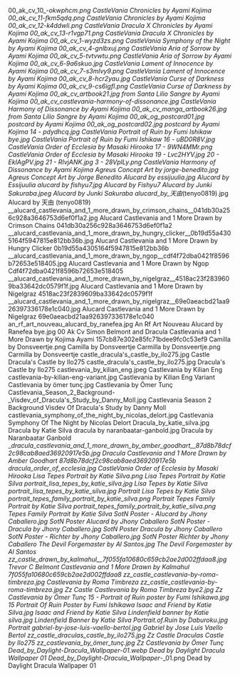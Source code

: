 00_ak_cv_10_-_okwphcm.png CastleVania Chronicles by Ayami Kojima
00_ak_cv_11_-_fkm5qdq.png CastleVania Chronicles by Ayami Kojima
00_ak_cv_12_-_k4ddwli.png CastleVania Dracula X Chronicles by Ayami Kojima
00_ak_cv_13_-_r1vgp71.png CastleVania Dracula X Chronicles by Ayami Kojima
00_ak_cv_1_-_wyzd3zs.png CastleVania Symphony of the Night by Ayami Kojima
00_ak_cv_4_-_gnlbxuj.png CastleVania Aria of Sorrow by Ayami Kojima
00_ak_cv_5_-_tvtvwtu.png CastleVania Aria of Sorrow by Ayami Kojima
00_ak_cv_6_-_9a6skuo.jpg CastleVania Lament of Innocence by Ayami Kojima
00_ak_cv_7_-_s3mlvy9.png CastleVania Lament of Innocence by Ayami Kojima
00_ak_cv_8_-_hcr2yau.jpg CastleVania Curse of Darkness by Ayami Kojima
00_ak_cv_9_-_cs6igfl.png CastleVania Curse of Darkness by Ayami Kojima
00_ak_cv_artbook21.jpg from Santa Lilio Sangre by Ayami Kojima
00_ak_cv_castlevania-harmony-of-dissonance.jpg CastleVania Harmony of Dissonance by Ayami Kojima
00_ak_cv_manga_artbook26.jpg from Santa Lilio Sangre by Ayami Kojima
00_ak_og_postcard01.jpg postcard by Ayami Kojima
00_ak_og_postcard02.jpg postcard by Ayami Kojima
14 - pdydhcq.jpg CastleVania Portrait of Ruin by Fumi Ishikaw
bye.jpg CastleVania Portrait of Ruin by Fumi Ishikaw
16 - uBD0R8V.jpg CastleVania Order of Ecclesia by Masaki Hirooka
17 - 9WN4MMr.png CastleVania Order of Ecclesia by Masaki Hirooka
19 - Lvc2HYV.jpg
20 - EkIAgPV.jpg
21 - RIvjANK.jpg
3 - 28VplLy.png CastleVania Harmony of Dissonance by Ayami Kojima
Agreus Concept Art by jorge-benedito.jpg Agreus Concept Art by Jorge Benedito
Alucard by essijuulia.jpg Alucard by Essijuulia
alucard by fishyu7.jpg Alucard by Fishyu7
Alucard by Junki Sakuraba.jpeg Alucard by Junki Sakuraba
alucard_by_天由_(tenyo0819).jpg Alucard by 天由 (tenyo0819)
__alucard_castlevania_and_1_more_drawn_by_crimson_chains__041db30a256c928a3646753d6ef0f1a2.jpg   Alucard Castlevania and 1 More Drawn by Crimson Chains  041db30a256c928a3646753d6ef0f1a2
__alucard_castlevania_and_1_more_drawn_by_hungry_clicker__0b19d55a4305164f5947815e812bb36b.jpg   Alucard Castlevania and 1 More Drawn by Hungry Clicker  0b19d55a4305164f5947815e812bb36b
__alucard_castlevania_and_1_more_drawn_by_ngop__cdf4f72dba0421f8596b72653e518405.jpg   Alucard Castlevania and 1 More Drawn by Ngop  Cdf4f72dba0421f8596b72653e518405
__alucard_castlevania_and_1_more_drawn_by_nigelgraz__4518ac23f2839609ba33642dc0579f1f.jpg   Alucard Castlevania and 1 More Drawn by Nigelgraz  4518ac23f2839609ba33642dc0579f1f
__alucard_castlevania_and_1_more_drawn_by_nigelgraz__69e0aeacbd21aa926397336178e1c040.jpg   Alucard Castlevania and 1 More Drawn by Nigelgraz  69e0aeacbd21aa926397336178e1c040
an_rf_art_nouveau_alucard_by_ranefea.jpg An Rf Art Nouveau Alucard by Ranefea
bye.jpg 00 Ak Cv Simon Belmont and Dracula Castlevania and 1 More Drawn by Kojima Ayami  157cb87e302e85fc71bdee9fc0c53ef9
Camilla by Donsveertje.png Camilla by Donsveertje
Carmilla by Donsveertje.png Carmilla by Donsveertje
castle_dracula's_castle_by_ilo275.jpg Castle Dracula's Castle by Ilo275
castle_dracula's_castle_by_ilo275.jpg Dracula's Castle by Ilo275
castlevania_by_kilian_eng.jpeg Castlevania by Kilian Eng
castlevania-by-kilian-eng-variant.jpg Castlevania by Kilian Eng Variant
Castlevania by ömer tunç.jpg Castlevania by Ömer Tunç
Castlevania_Season_2_Background-_Visdev_of_Dracula's_Study_by_Danny_Moll.jpg Castlevania Season 2 Background  Visdev Of Dracula's Study by Danny Moll
castlevania_symphony_of_the_night_by_nicolas_delort.jpg Castlevania Symphony Of The Night by Nicolas Delort
Dracula_by_katie_silva.jpg Dracula by Katie Silva
dracula by naranbaatar-ganbold.jpg Dracula by Naranbaatar Ganbold
__dracula_castlevania_and_1_more_drawn_by_amber_goodhart__87d8b78dcf2c98cab8aed36920917e5b.jpg   Dracula Castlevania and 1 More Drawn by Amber Goodhart  87d8b78dcf2c98cab8aed36920917e5b
dracula_order_of_ecclesia.jpg CastleVania Order of Ecclesia by Masaki Hirooka
Lisa Tepes Portrait by Katie Silva.png Lisa Tepes Portrait by Katie Silva
portrait_lisa_tepes_by_katie_silva.jpg Lisa Tepes by Katie Silva
portrait_lisa_tepes_by_katie_silva.jpg Portrait Lisa Tepes by Katie Silva
portrait_tepes_family_portrait_by_katie_silva.png Portrait Tepes Family Portrait by Katie Silva
portrait_tepes_family_portrait_by_katie_silva.png Tepes Family Portrait by Katie Silva
SotN Poster - Alucard by Jhony Caballero.jpg SotN Poster   Alucard by Jhony Caballero
SotN Poster - Dracula by Jhony Caballero.jpg SotN Poster   Dracula by Jhony Caballero
SotN Poster - Richter by Jhony Caballero.jpg SotN Poster   Richter by Jhony Caballero
The Devil Forgemaster by Al Santos.jpg The Devil Forgemaster by Al Santos
zz_castle_drawn_by_kalmahul__7f055fa10680c659cb2ae2d002ffdaa8.jpg   Trevor C Belmont Castlevania and 1 More Drawn by Kalmahul  7f055fa10680c659cb2ae2d002ffdaa8
zz_castle_castlevania-by-roma-timbreza.jpg Castlevania by Roma Timbreza
zz_castle_castlevania-by-roma-timbreza.jpg Zz Castle Castlevania by Roma Timbreza
bye2.jpg Zz Castlevania by Ömer Tunç
15 - Portrait of Ruin poster by Fumi Ishikawa.jpg 15   Portrait Of Ruin Poster by Fumi Ishikawa
Isaac and Friend by Katie Silva.jpg Isaac and Friend by Katie Silva
Lindenfield banner by Katie silva.jpg Lindenfield Banner by Katie Silva
Portrait.of.Ruin by Daburoku.jpg Portrait
gabriel-by-jose-luis-vaello-bertol.jpg Gabriel by Jose Luis Vaello Bertol
zz_castle_draculas_castle_by_ilo275.jpg Zz Castle Draculas Castle by Ilo275
zz_castlevania_by_ömer_tunç.jpg Zz Castlevania by Ömer Tunç
Dead_by_Daylight_-_Dracula_Wallpaper_-_01.webp Dead by Daylight   Dracula Wallpaper   01
Dead_by_Daylight_-_Dracula_Wallpaper_-_01.png Dead by Daylight   Dracula Wallpaper   01
